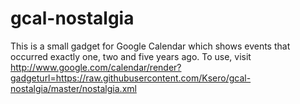 # gcal-nostalgia
This is a small gadget for Google Calendar which shows events that occurred exactly one, two and five years ago. To use, visit http://www.google.com/calendar/render?gadgeturl=https://raw.githubusercontent.com/Ksero/gcal-nostalgia/master/nostalgia.xml

